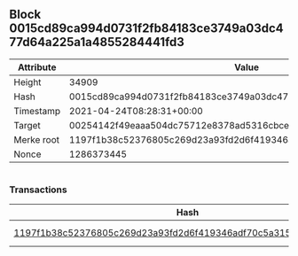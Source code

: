 ## Block 0015cd89ca994d0731f2fb84183ce3749a03dc477d64a225a1a4855284441fd3

Attribute | Value
--- | ---
Height | 34909
Hash | 0015cd89ca994d0731f2fb84183ce3749a03dc477d64a225a1a4855284441fd3
Timestamp | 2021-04-24T08:28:31+00:00
Target | 00254142f49eaaa504dc75712e8378ad5316cbcead634704b3734b6271167cc4
Merke root | 1197f1b38c52376805c269d23a93fd2d6f419346adf70c5a315509e5b6634fc0
Nonce | 1286373445

```

```

### Transactions

Hash | Amount
--- | ---
[1197f1b38c52376805c269d23a93fd2d6f419346adf70c5a315509e5b6634fc0](1197f1b38c52376805c269d23a93fd2d6f419346adf70c5a315509e5b6634fc0.md) | 10.00000000 SKEPTI 
